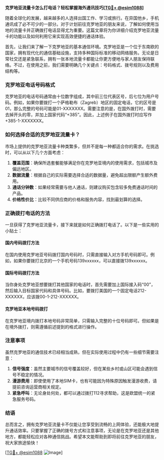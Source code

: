**克罗地亚流量卡怎么打电话？轻松掌握海外通讯技巧[[TG💪+ @esim1088](https://t.me/s/esim1088)]**

随着全球化的发展，越来越多的人选择出国工作、学习或旅行。在异国他乡，手机通讯成了必不可少的一部分。对于计划前往克罗地亚的朋友来说，了解如何使用当地的流量卡并正确拨打电话显得尤为重要。这篇文章将为你详细介绍克罗地亚流量卡的功能以及如何利用它来实现高效便捷的通话体验。

首先，让我们来了解一下克罗地亚的基本通信环境。克罗地亚是一个位于东南欧的国家，拥有现代化的通信基础设施，支持多种国际标准的移动网络服务。无论是日常社交还是紧急联系，拥有一张本地流量卡都能让你更方便地与家人朋友保持联络。不过，在使用之前，我们需要明确几个关键点：号码格式、拨号规则以及费用结构等。

### 克罗地亚电话号码格式

克罗地亚的电话号码通常由十位数字组成，其中前三位代表区号，后七位为用户号码。例如，如果你要拨打一个萨格勒布（Zagreb）地区的固定电话，它的区号是01，那么完整的号码可能是01-XXXXXXX。需要注意的是，在国外拨打时，需要去掉开头的零，并加上国家代码“+385”。因此，上述例子在国外拨打时应写作+385-1-XXXXXXX。

### 如何选择合适的克罗地亚流量卡？

市场上提供的克罗地亚流量卡种类繁多，但并不是每一种都适合你的需求。在挑选时，可以从以下几个方面考虑：

1. **覆盖范围**：确保所选套餐能够满足你在克罗地亚境内的使用需求，包括城市及偏远地区。
2. **数据流量**：根据自己的实际需要选择合适的数据量，避免超出限额产生额外费用。
3. **通话分钟数**：如果经常需要与他人通话，则建议购买包含较多免费通话时间的产品。
4. **价格性价比**：比较不同供应商的价格和服务内容，找到最划算的选择。

### 正确拨打电话的方法

一旦获得了克罗地亚流量卡，接下来就是如何正确拨打电话了。以下是一些实用的小贴士：

#### 国内号码拨打方法
在国内使用克罗地亚号码拨打国内号码时，只需直接输入对方手机号码即可。例如，如果你要拨打北京的一个手机号码139xxxxxx，可以直接拨139xxxxxx。

#### 国际号码拨打方法
当你身处克罗地亚想要拨打其他国家的电话时，首先需要加上国际接入码“00”，然后输入目标国家代码和具体号码。比如，要拨打美国的一个固定电话212-XXXXXX，应该拨00-1-212-XXXXXX。

#### 克罗地亚本地号码拨打
在克罗地亚境内拨打本地号码非常简单，只需输入完整的十位号码即可。但如果是在境外拨打，则需遵循前述提到的格式进行操作。

### 注意事项

虽然克罗地亚的通信技术已经相当成熟，但在实际使用过程中仍有一些细节需要注意：

1. **信号强度**：虽然主要城市的信号覆盖较好，但在某些乡村或山区可能会遇到信号不稳定的情况。
2. **漫游费用**：即使使用了本地SIM卡，也有可能因为特殊原因触发漫游收费，请提前咨询运营商相关规定。
3. **紧急呼叫**：无论身处何处，都可以通过拨打112寻求帮助，这是欧盟统一的紧急服务号码。

### 结语

总而言之，拥有克罗地亚流量卡不仅能让您享受到流畅的上网体验，还能极大地提升通话效率。只要掌握了正确的拨号方式和注意事项，无论是在克罗地亚还是其他地方，都能轻松应对各种通信挑战。希望本文能帮助到即将前往克罗地亚的朋友，祝大家旅途愉快！

[[TG💪+ @esim1088](https://t.me/s/esim1088) ![Image](https://i.postimg.cc/4NQfJmqS/Snipaste-2025-05-13-00-14-12.png)]